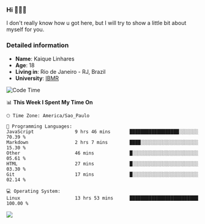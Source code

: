 ### Hi 🙋🏽‍♂️

I don't really know how u got here, but I will try to show a little bit about myself for you.

### Detailed information

* **Name**: Kaique Linhares
* **Age**: 18
* **Living in**: Rio  de Janeiro - RJ, Brazil
* **University**: [IBMR](https://www.ibmr.br/)

<!--START_SECTION:waka-->
![Code Time](http://img.shields.io/badge/Code%20Time-612%20hrs%2055%20mins-blue)

📊 **This Week I Spent My Time On** 

```text
🕑︎ Time Zone: America/Sao_Paulo

💬 Programming Languages: 
JavaScript               9 hrs 46 mins       ██████████████████░░░░░░░   70.39 % 
Markdown                 2 hrs 7 mins        ████░░░░░░░░░░░░░░░░░░░░░   15.30 % 
Other                    46 mins             █░░░░░░░░░░░░░░░░░░░░░░░░   05.61 % 
HTML                     27 mins             █░░░░░░░░░░░░░░░░░░░░░░░░   03.30 % 
Git                      17 mins             █░░░░░░░░░░░░░░░░░░░░░░░░   02.14 % 

💻 Operating System: 
Linux                    13 hrs 53 mins      █████████████████████████   100.00 % 
```


<!--END_SECTION:waka-->

<a href="https://www.linkedin.com/in/kaique-linhares-25a840208/"  target="_blank"><img src="https://img.shields.io/badge/-LinkedIn-%230077B5?style=for-the-badge&logo=linkedin&logoColor=white" target="_blank"></a>
